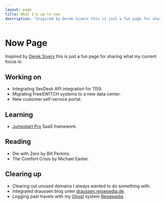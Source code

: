 ```yaml
---
layout: page
title: What I'm up to now
description: "Inspired by Derek Sivers this is just a fun page for sharing what my current focus is."
---
```


# Now Page

Inspired by [Derek Sivers](https://sive.rs/nowff/) this is just a fun page for sharing what my current focus is:

## Working on

* Integrating SevDesk API integration for 1159.
* Migrating FreeSWITCH systems to a new data center.
* New customer self-service portal.

## Learning

* [Jumpstart Pro](https://jumpstart.pro/) SaaS framework.

## Reading

* Die with Zero by Bill Perkins.
* The Comfort Crisis by Michael Easter.

## Clearing up

* Clearing out unused domains I always wanted to do something with.
* Integrated draussen.blog unter [draussen.reisepedia.de](https://draussen.reisepedia.de/).
* Logging past travels with my [Ghost](/webtech/ghost-cms/) system [Reisepedia](https://reisepedia.de/).

